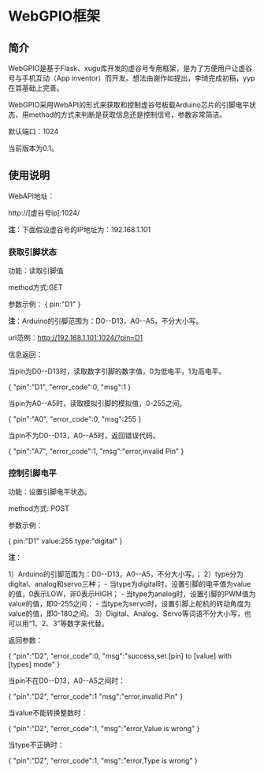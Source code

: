 # WebGPIO框架

## 简介

WebGPIO是基于Flask、xugu库开发的虚谷号专用框架，是为了方便用户让虚谷号与手机互动（App inventor）而开发。想法由谢作如提出，李琦完成初稿，yyp在其基础上完善。

WebGPIO采用WebAPI的形式来获取和控制虚谷号板载Arduino芯片的引脚电平状态，用method的方式来判断是获取信息还是控制信号，参数非常简洁。

默认端口：1024

当前版本为0.1。

## 使用说明

WebAPI地址：

http://[虚谷号ip]:1024/

**注**：下面假设虚谷号的IP地址为：192.168.1.101

### 获取引脚状态

功能：读取引脚值

method方式:GET

参数示例：
{
	pin:"D1"
}

**注**：Arduino的引脚范围为：D0--D13，A0--A5，不分大小写。

url范例：http://192.168.1.101:1024/?pin=D1

信息返回：

当pin为D0--D13时，读取数字引脚的数字值，0为低电平，1为高电平。

{
	"pin":"D1",
	"error_code":0,
	"msg":1
}

当pin为A0--A5时，读取模拟引脚的模拟值，0-255之间。

{
	"pin":"A0",
	"error_code":0,
	"msg":255
}

当pin不为D0--D13，A0--A5时，返回错误代码。

{
	"pin":"A7",
	"error_code":1,
	"msg":"error,invalid Pin"
}

### 控制引脚电平

功能：设置引脚电平状态。

method方式: POST

参数示例：

{
	pin:"D1"
	value:255
	type:"digital" 
}

**注**：

1）Arduino的引脚范围为：D0--D13，A0--A5，不分大小写。；
2）type分为digital、analog和servo三种；
	- 当type为digital时，设置引脚的电平值为value的值，0表示LOW，非0表示HIGH；
	- 当type为analog时，设置引脚的PWM值为value的值，即0-255之间；
	- 当type为servo时，设置引脚上舵机的转动角度为value的值，即0-180之间。
3）Digital、Analog、Servo等词语不分大小写，也可以用“1、2、3”等数字来代替。

返回参数：

{
	"pin":"D2",
	"error_code":0,
	"msg":"success,set [pin] to [value] with [types] mode"
}

当pin不在D0--D13，A0--A5之间时：

{
	"pin":"D2",
	"error_code":1
	"msg":"error,invalid Pin"
}

当value不能转换整数时：

{
	"pin":"D2",
	"error_code":1,
	"msg":"error,Value is wrong"
}

当type不正确时：

{
	"pin":"D2",
	"error_code":1,
	"msg":"error,Type is wrong"
}


